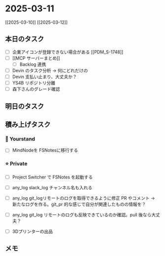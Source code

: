# 2025-03-11

[[2025-03-10]] [[2025-03-12]]

## 本日のタスク

- [ ] 企業アイコンが登録できない場合がある [[PDM_S-1748]]
- [ ] [[MCP サーバーまとめ]]
  - [ ] Backlog 連携
- [ ] Devin のタスク分析 -> 何にどれだけの 
- [ ] Devin 支払い止まり、大丈夫か？
- [ ] YS4B リポジトリ分離
- [ ] 森下さんのグレード確認

## 明日のタスク

## 積み上げタスク

### 🔵 Yourstand

- [ ] MindNodeを FSNotesに移行する

### ⭐️ Private

- [ ] Project Switcher で FSNotes を起動する

- [ ] any_log slack_log チャンネル名も入れる
- [ ] any_log git_logリモートのログを取得できるように修正 PR やコメント -> 新たなログを作る。git_pr 的な感じで自分が関連したものの情報を？
- [ ] any_log git_log リモートのログも反映できているのか確認。pull 後なら大丈夫？

- [ ] 3Dプリンターの出品

## メモ
